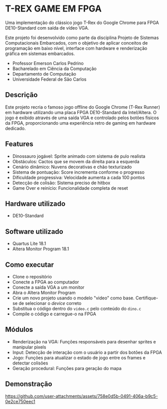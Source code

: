 # T-REX GAME EM FPGA
Uma implementação do clássico jogo T-Rex do Google Chrome para FPGA DE10-Standard com saída de vídeo VGA.

Este projeto foi desenvolvido como parte da disciplina Projeto de Sistemas Computacionais Embarcados, com o objetivo de aplicar conceitos de programação em baixo nível, interface com hardware e renderização gráfica em sistemas embarcados.  

- Professor Emerson Carlos Pedrino  
- Bacharelado em Ciência da Computação
- Departamento de Computação
- Universidade Federal de São Carlos

## Descrição
Este projeto recria o famoso jogo offline do Google Chrome (T-Rex Runner) em hardware utilizando uma placa FPGA DE10-Standard da Intel/Altera. O jogo é exibido através de uma saída VGA e controlado pelos botões físicos da FPGA, proporcionando uma experiência retro de gaming em hardware dedicado.

## Features
* Dinossauro jogável: Sprite animado com sistema de pulo realista
* Obstáculos: Cactos que se movem da direita para a esquerda
* Cenário dinâmico: Nuvens decorativas e chão texturizado
* Sistema de pontuação: Score incrementa conforme o progresso
* Dificuldade progressiva: Velocidade aumenta a cada 100 pontos
* Detecção de colisão: Sistema preciso de hitbox
* Game Over e reinício: Funcionalidade completa de reset

## Hardware utilizado
* DE10-Standard
## Software utilizado
* Quartus Lite 18.1
* Altera Monitor Program 18.1

## Como executar
* Clone o repositório
* Conecte a FPGA ao computador
* Conecte a saída VGA a um monitor
* Abra o Altera Monitor Program
* Crie um novo projeto usando o modelo "video" como base. Certifique-se de selecionar o _device_ correto
* Substitua o código dentro do `video.c` pelo conteúdo do `dino.c`
* Compile o código e carregue-o na FPGA

## Módulos
* Renderização na VGA: Funções responsáveis para desenhar sprites e manipular pixels
* Input: Detecção de interação com o usuário a partir dos botões da FPGA
* Jogo: Funções para atualizar o estado de jogo entre os frames e detectar colisões
* Geração procedural: Funções para geração do mapa

## Demonstração

https://github.com/user-attachments/assets/758e0d5b-0491-406a-b9c5-0e2ce750eec1
